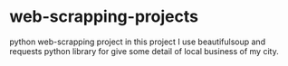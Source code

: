 # web-scrapping-projects
python web-scrapping project in this project  I use beautifulsoup and requests python library for give some detail of  local business of my city.
